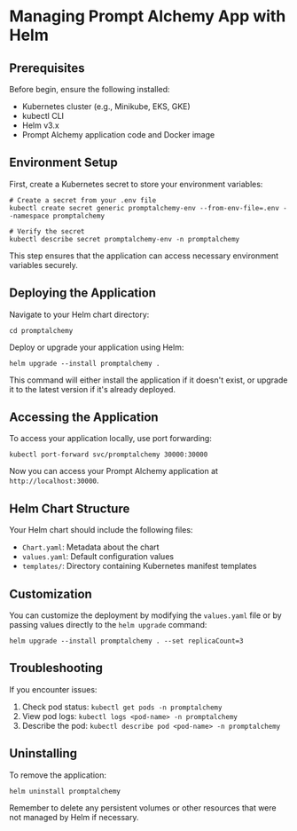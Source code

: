 # Managing Prompt Alchemy App with Helm

## Prerequisites

Before begin, ensure the following installed:

- Kubernetes cluster (e.g., Minikube, EKS, GKE)
- kubectl CLI
- Helm v3.x
- Prompt Alchemy application code and Docker image

## Environment Setup

First, create a Kubernetes secret to store your environment variables:

```shell
# Create a secret from your .env file
kubectl create secret generic promptalchemy-env --from-env-file=.env --namespace promptalchemy

# Verify the secret
kubectl describe secret promptalchemy-env -n promptalchemy
```

This step ensures that the application can access necessary environment variables securely.

## Deploying the Application

Navigate to your Helm chart directory:

```shell
cd promptalchemy
```

Deploy or upgrade your application using Helm:

```shell
helm upgrade --install promptalchemy .
```

This command will either install the application if it doesn't exist, or upgrade it to the latest version if it's already deployed.

## Accessing the Application

To access your application locally, use port forwarding:

```shell
kubectl port-forward svc/promptalchemy 30000:30000
```

Now you can access your Prompt Alchemy application at `http://localhost:30000`.

## Helm Chart Structure

Your Helm chart should include the following files:

- `Chart.yaml`: Metadata about the chart
- `values.yaml`: Default configuration values
- `templates/`: Directory containing Kubernetes manifest templates

## Customization

You can customize the deployment by modifying the `values.yaml` file or by passing values directly to the `helm upgrade` command:

```shell
helm upgrade --install promptalchemy . --set replicaCount=3
```

## Troubleshooting

If you encounter issues:

1. Check pod status: `kubectl get pods -n promptalchemy`
2. View pod logs: `kubectl logs <pod-name> -n promptalchemy`
3. Describe the pod: `kubectl describe pod <pod-name> -n promptalchemy`

## Uninstalling

To remove the application:

```shell
helm uninstall promptalchemy
```

Remember to delete any persistent volumes or other resources that were not managed by Helm if necessary.